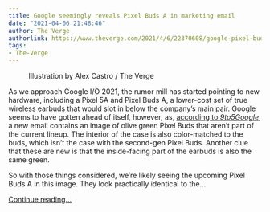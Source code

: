 ```yaml
---
title: Google seemingly reveals Pixel Buds A in marketing email
date: "2021-04-06 21:48:46"
author: The Verge
authorlink: https://www.theverge.com/2021/4/6/22370608/google-pixel-buds-a-photo-leak
tags:
- The-Verge
---
```

<figure>
      <img alt="" src="https://cdn.vox-cdn.com/thumbor/vx1ENvvEjC0bBWBN8dp7lDYS51Q=/0x0:2040x1360/1310x873/cdn.vox-cdn.com/uploads/chorus_image/image/69086220/acastro_180427_1777_0001.0.jpg" />
        <figcaption>Illustration by Alex Castro / The Verge</figcaption>
    </figure>

  <p id="CUGdoW">As we approach Google I/O 2021, the rumor mill has started pointing to new hardware, including a Pixel 5A and Pixel Buds A, a lower-cost set of true wireless earbuds that would slot in below the company’s main pair. Google seems to have gotten ahead of itself, however, as, <a href="https://9to5google.com/2021/04/06/google-email-inadvertently-leaks-green-pixel-buds-a/">according to <em>9to5Google</em></a>, a new email contains an image of olive green Pixel Buds that aren’t part of the current lineup. The interior of the case is also color-matched to the buds, which isn’t the case with the second-gen Pixel Buds. Another clue that these are new is that the inside-facing part of the earbuds is also the same green. </p>
<p id="NIJubi">So with those things considered, we’re likely seeing the upcoming Pixel Buds A in this image. They look practically identical to the...</p>
  <p>
    <a href="https://www.theverge.com/2021/4/6/22370608/google-pixel-buds-a-photo-leak">Continue reading&hellip;</a>
  </p>